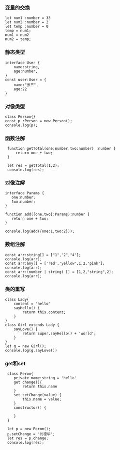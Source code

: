 <!--
 * @Author: your name
 * @Date: 2021-03-07 00:25:56
 * @LastEditTime: 2021-03-08 23:26:33
 * @LastEditors: Please set LastEditors
 * @Description: In User Settings Edit
 * @FilePath: /interview/typescript/README.md
-->
### 变量的交换
```
let num1 :number = 33
let num2 :number = 2
let temp :number = 0
temp = num1;
num1 = num2
num2 = temp;
```
### 静态类型
```
interface User {
    name:string,
    age:number,
}
const user:User = {
    name:"张三",
    age:22
}
```
### 对像类型
```
class Person{}
const p :Person = new Person();
console.log(p);
```
### 函数注解
```
 function getTotal(one:number,two:number) :number {
     return one + two;
 }

 let res = getTotal(1,2);
 console.log(res);
 ```
 ### 对像注解
 ```
interface Params {
    one:number;
    two:number;
}

function add({one,two}:Params):number {
    return one + two;
}

console.log(add({one:1,two:2}));
```
### 数组注解
```
const arr:string[] = ["1","2","4"];
console.log(arr);
const arr:any[] = ['red','yellow',1,2,'pink'];
console.log(arr);
const arr:(number | string) [] = [1,2,"string",2];
console.log(arr);

```
### 类的重写
```
class Lady{
    content = "hello"
    sayHello() {
        return this.content;
    }
}
class Girl extends Lady {
    sayLove() {
        return super.sayHello() + 'world';
    }
}
let g = new Girl();
console.log(g.sayLove())
```
### get和set
```
 class Peron{
    private name:string = 'hello'
    get change(){
        return this.name
    } 
    set setChange(value) {
        this.name = value;
    }
    constructor() {

    }
 }

 let p = new Peron();
 p.setChange = '刘德华';
 let res = p.change;
 console.log(res);
 
 ```
 



 

